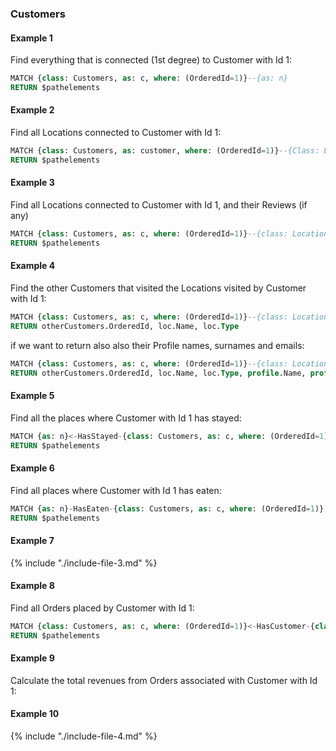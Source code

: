 
### Customers 
	
#### Example 1

Find everything that is connected (1st degree) to Customer with Id 1:

```sql
MATCH {class: Customers, as: c, where: (OrderedId=1)}--{as: n} 
RETURN $pathelements
```


#### Example 2

Find all Locations connected to Customer with Id 1:

```sql
MATCH {class: Customers, as: customer, where: (OrderedId=1)}--{Class: Locations} 
RETURN $pathelements
```


#### Example 3

Find all Locations connected to Customer with Id 1, and their Reviews (if any)
 
```sql
MATCH {class: Customers, as: c, where: (OrderedId=1)}--{class: Locations, as: loc}-HasReview-{class: Reviews, as: r, optional: true} 
RETURN $pathelements
```


#### Example 4

Find the other Customers that visited the Locations visited by Customer with Id 1:

```sql
MATCH {class: Customers, as: c, where: (OrderedId=1)}--{class: Locations, as: loc}--{class: Customers, as: otherCustomers, where: (OrderedId<>1)} 
RETURN otherCustomers.OrderedId, loc.Name, loc.Type
```

if we want to return also also their Profile names, surnames and emails:

```sql
MATCH {class: Customers, as: c, where: (OrderedId=1)}--{class: Locations, as: loc}--{class: Customers, as: otherCustomers, where: (OrderedId<>1)}-HasProfile->{class: Profiles, as: profile} 
RETURN otherCustomers.OrderedId, loc.Name, loc.Type, profile.Name, profile.Surname, profile.Email
```


#### Example 5

Find all the places where Customer with Id 1 has stayed:

```sql
MATCH {as: n}<-HasStayed-{class: Customers, as: c, where: (OrderedId=1)} 
RETURN $pathelements
```


#### Example 6

Find all places where Customer with Id 1 has eaten:

```sql
MATCH {as: n}-HasEaten-{class: Customers, as: c, where: (OrderedId=1)} 
RETURN $pathelements
```

#### Example 7

{% include "./include-file-3.md" %}


#### Example 8

Find all Orders placed by Customer with Id 1:

```sql
MATCH {class: Customers, as: c, where: (OrderedId=1)}<-HasCustomer-{class: Orders, as: o} 
RETURN $pathelements
```

#### Example 9

Calculate the total revenues from Orders associated with Customer with Id 1:


#### Example 10

{% include "./include-file-4.md" %}
